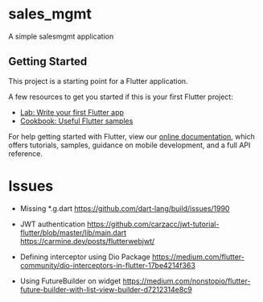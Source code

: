 # sales_mgmt

A simple salesmgmt application 

## Getting Started

This project is a starting point for a Flutter application.

A few resources to get you started if this is your first Flutter project:

- [Lab: Write your first Flutter app](https://flutter.dev/docs/get-started/codelab)
- [Cookbook: Useful Flutter samples](https://flutter.dev/docs/cookbook)

For help getting started with Flutter, view our
[online documentation](https://flutter.dev/docs), which offers tutorials,
samples, guidance on mobile development, and a full API reference.


# Issues 

* Missing *.g.dart 
https://github.com/dart-lang/build/issues/1990

* JWT authentication 
https://github.com/carzacc/jwt-tutorial-flutter/blob/master/lib/main.dart
https://carmine.dev/posts/flutterwebjwt/

* Defining interceptor using Dio Package 
https://medium.com/flutter-community/dio-interceptors-in-flutter-17be4214f363

* Using FutureBuilder on widget
https://medium.com/nonstopio/flutter-future-builder-with-list-view-builder-d7212314e8c9